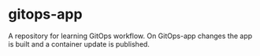 # gitops-app
A repository for learning GitOps workflow. On GitOps-app changes the app is built and a container update is published.

